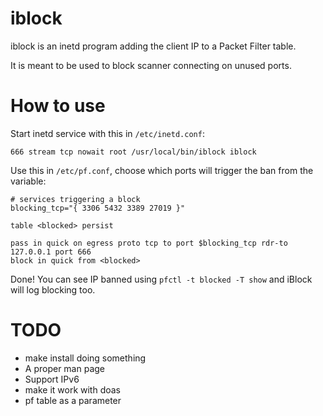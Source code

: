 # iblock

iblock is an inetd program adding the client IP to a Packet Filter table.

It is meant to be used to block scanner connecting on unused ports.


# How to use

Start inetd service with this in `/etc/inetd.conf`:

```
666 stream tcp nowait root /usr/local/bin/iblock iblock
```

Use this in `/etc/pf.conf`, choose which ports will trigger the ban from the variable:

```
# services triggering a block
blocking_tcp="{ 3306 5432 3389 27019 }"

table <blocked> persist

pass in quick on egress proto tcp to port $blocking_tcp rdr-to 127.0.0.1 port 666
block in quick from <blocked>
```

Done! You can see IP banned using `pfctl -t blocked -T show` and iBlock will log blocking too.


# TODO

- make install doing something
- A proper man page
- Support IPv6
- make it work with doas
- pf table as a parameter
